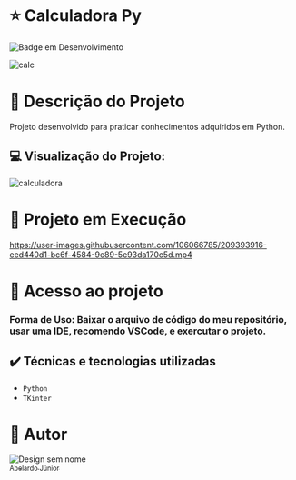# :star: Calculadora Py
![Badge em Desenvolvimento](http://img.shields.io/static/v1?label=STATUS&message=CONCLUÍDO&color=GREEN&style=for-the-badge)

![calc](https://user-images.githubusercontent.com/106066785/209393623-986f5f45-910d-4833-8b5e-dacd088faad4.png)


# :door: Descrição do Projeto

Projeto desenvolvido para praticar conhecimentos adquiridos em Python.


##  :computer:  Visualização do Projeto:

![calculadora](https://user-images.githubusercontent.com/106066785/209393699-1f31376d-22ef-4c08-999f-a9bb4144e891.png)

# :hammer: Projeto em Execução

https://user-images.githubusercontent.com/106066785/209393916-eed440d1-bc6f-4584-9e89-5e93da170c5d.mp4



# 📁 Acesso ao projeto

### Forma de Uso: Baixar o arquivo de código do meu repositório, usar uma IDE, recomendo VSCode, e exercutar o projeto.

## ✔️ Técnicas e tecnologias utilizadas

- ``Python``
- ``TKinter``

# :boy: Autor
![Design sem nome](https://user-images.githubusercontent.com/106066785/209356927-d0162605-f53a-4d25-badc-7504c22785ef.png)
[<br><sub>Abelardo Júnior</sub>](https://www.linkedin.com/in/abelardo-junior/) 

